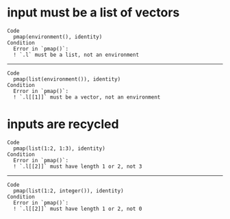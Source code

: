 # input must be a list of vectors

    Code
      pmap(environment(), identity)
    Condition
      Error in `pmap()`:
      ! `.l` must be a list, not an environment

---

    Code
      pmap(list(environment()), identity)
    Condition
      Error in `pmap()`:
      ! `.l[[1]]` must be a vector, not an environment

# inputs are recycled

    Code
      pmap(list(1:2, 1:3), identity)
    Condition
      Error in `pmap()`:
      ! `.l[[2]]` must have length 1 or 2, not 3

---

    Code
      pmap(list(1:2, integer()), identity)
    Condition
      Error in `pmap()`:
      ! `.l[[2]]` must have length 1 or 2, not 0

